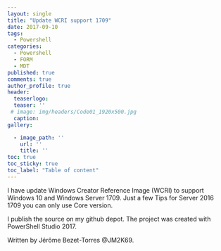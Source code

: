 ```yaml
---
layout: single
title: "Update WCRI support 1709"
date: 2017-09-10
tags: 
  - Powershell
categories:
  - Powershell
  - FORM
  - MDT
published: true
comments: true
author_profile: true
header:
  teaserlogo:
  teaser: ''
 # image: img/headers/Code01_1920x500.jpg
  caption:
gallery:

  - image_path: ''
    url: ''
    title: ''
toc: true
toc_sticky: true
toc_label: "Table of content"
---
```



I have update Windows Creator Reference Image (WCRI) to support Windows 10 and Windows Server 1709. Just a few Tips for Server 2016 1709 you can only use Core version.

I publish the source on my github depot. The project  was created with PowerShell Studio 2017.

Written by Jérôme Bezet-Torres @JM2K69.